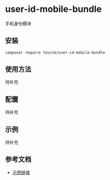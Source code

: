 # user-id-mobile-bundle

手机身份模块

## 安装

```bash
composer require tourze/user-id-mobile-bundle
```

## 使用方法

待补充

## 配置

待补充

## 示例

待补充

## 参考文档

- [示例链接](https://example.com)
